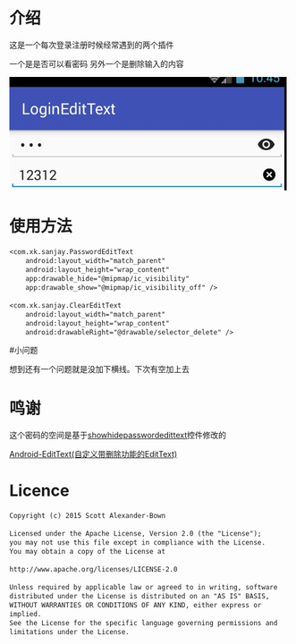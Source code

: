 # 介绍
这是一个每次登录注册时候经常遇到的两个插件

一个是是否可以看密码
另外一个是删除输入的内容

![](art/demo.jpg)

# 使用方法

	<com.xk.sanjay.PasswordEditText
        android:layout_width="match_parent"
        android:layout_height="wrap_content"
        app:drawable_hide="@mipmap/ic_visibility"
        app:drawable_show="@mipmap/ic_visibility_off" />

    <com.xk.sanjay.ClearEditText
        android:layout_width="match_parent"
        android:layout_height="wrap_content"
        android:drawableRight="@drawable/selector_delete" />


#小问题

想到还有一个问题就是没加下横线。下次有空加上去

# 鸣谢
这个密码的空间是基于[showhidepasswordedittext](https://github.com/scottyab/showhidepasswordedittext)控件修改的

[Android-EditText(自定义带删除功能的EditText)](http://blog.csdn.net/xiaoganstar/article/details/43053991)

# Licence

	Copyright (c) 2015 Scott Alexander-Bown
	
	Licensed under the Apache License, Version 2.0 (the "License");
	you may not use this file except in compliance with the License.
	You may obtain a copy of the License at
	
	http://www.apache.org/licenses/LICENSE-2.0
	
	Unless required by applicable law or agreed to in writing, software
	distributed under the License is distributed on an "AS IS" BASIS,
	WITHOUT WARRANTIES OR CONDITIONS OF ANY KIND, either express or implied.
	See the License for the specific language governing permissions and
	limitations under the License.
 
